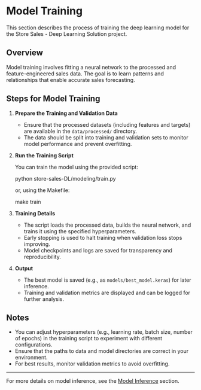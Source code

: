 # Model Training

This section describes the process of training the deep learning model for the Store Sales - Deep Learning Solution project.

## Overview

Model training involves fitting a neural network to the processed and feature-engineered sales data. The goal is to learn patterns and relationships that enable accurate sales forecasting.

## Steps for Model Training

1. **Prepare the Training and Validation Data**

   - Ensure that the processed datasets (including features and targets) are available in the `data/processed/` directory.
   - The data should be split into training and validation sets to monitor model performance and prevent overfitting.

2. **Run the Training Script**

   You can train the model using the provided script:

   python store-sales-DL/modeling/train.py

   or, using the Makefile:

   make train

3. **Training Details**

   - The script loads the processed data, builds the neural network, and trains it using the specified hyperparameters.
   - Early stopping is used to halt training when validation loss stops improving.
   - Model checkpoints and logs are saved for transparency and reproducibility.

4. **Output**

   - The best model is saved (e.g., as `models/best_model.keras`) for later inference.
   - Training and validation metrics are displayed and can be logged for further analysis.

## Notes

- You can adjust hyperparameters (e.g., learning rate, batch size, number of epochs) in the training script to experiment with different configurations.
- Ensure that the paths to data and model directories are correct in your environment.
- For best results, monitor validation metrics to avoid overfitting.

---

For more details on model inference, see the [Model Inference](model_inference.md) section.